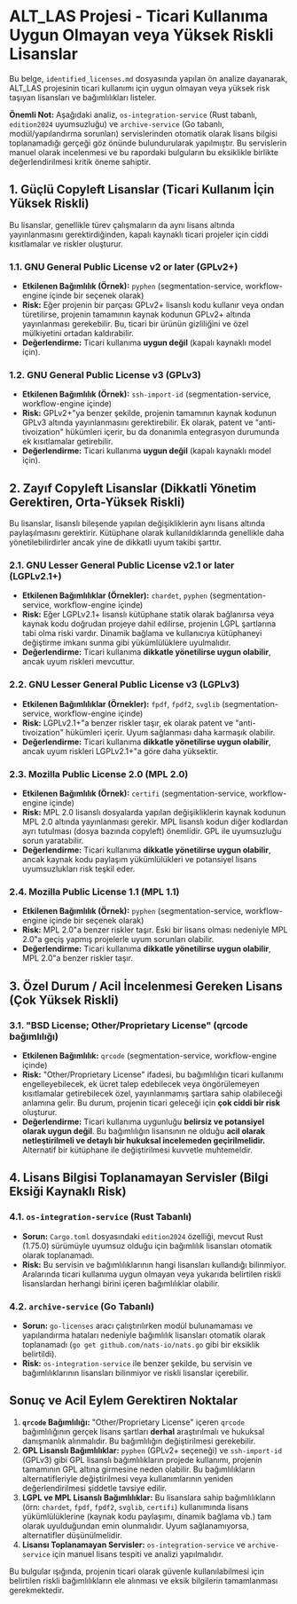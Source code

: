 # ALT_LAS Projesi - Ticari Kullanıma Uygun Olmayan veya Yüksek Riskli Lisanslar

Bu belge, `identified_licenses.md` dosyasında yapılan ön analize dayanarak, ALT_LAS projesinin ticari kullanımı için uygun olmayan veya yüksek risk taşıyan lisansları ve bağımlılıkları listeler.

**Önemli Not:** Aşağıdaki analiz, `os-integration-service` (Rust tabanlı, `edition2024` uyumsuzluğu) ve `archive-service` (Go tabanlı, modül/yapılandırma sorunları) servislerinden otomatik olarak lisans bilgisi toplanamadığı gerçeği göz önünde bulundurularak yapılmıştır. Bu servislerin manuel olarak incelenmesi ve bu rapordaki bulguların bu eksiklikle birlikte değerlendirilmesi kritik öneme sahiptir.

## 1. Güçlü Copyleft Lisanslar (Ticari Kullanım İçin Yüksek Riskli)

Bu lisanslar, genellikle türev çalışmaların da aynı lisans altında yayınlanmasını gerektirdiğinden, kapalı kaynaklı ticari projeler için ciddi kısıtlamalar ve riskler oluşturur.

### 1.1. GNU General Public License v2 or later (GPLv2+)
- **Etkilenen Bağımlılık (Örnek):** `pyphen` (segmentation-service, workflow-engine içinde bir seçenek olarak)
- **Risk:** Eğer projenin bir parçası GPLv2+ lisanslı kodu kullanır veya ondan türetilirse, projenin tamamının kaynak kodunun GPLv2+ altında yayınlanması gerekebilir. Bu, ticari bir ürünün gizliliğini ve özel mülkiyetini ortadan kaldırabilir.
- **Değerlendirme:** Ticari kullanıma **uygun değil** (kapalı kaynaklı model için).

### 1.2. GNU General Public License v3 (GPLv3)
- **Etkilenen Bağımlılık (Örnek):** `ssh-import-id` (segmentation-service, workflow-engine içinde)
- **Risk:** GPLv2+"ya benzer şekilde, projenin tamamının kaynak kodunun GPLv3 altında yayınlanmasını gerektirebilir. Ek olarak, patent ve "anti-tivoization" hükümleri içerir, bu da donanımla entegrasyon durumunda ek kısıtlamalar getirebilir.
- **Değerlendirme:** Ticari kullanıma **uygun değil** (kapalı kaynaklı model için).

## 2. Zayıf Copyleft Lisanslar (Dikkatli Yönetim Gerektiren, Orta-Yüksek Riskli)

Bu lisanslar, lisanslı bileşende yapılan değişikliklerin aynı lisans altında paylaşılmasını gerektirir. Kütüphane olarak kullanıldıklarında genellikle daha yönetilebilirdirler ancak yine de dikkatli uyum takibi şarttır.

### 2.1. GNU Lesser General Public License v2.1 or later (LGPLv2.1+)
- **Etkilenen Bağımlılıklar (Örnekler):** `chardet`, `pyphen` (segmentation-service, workflow-engine içinde)
- **Risk:** Eğer LGPLv2.1+ lisanslı kütüphane statik olarak bağlanırsa veya kaynak kodu doğrudan projeye dahil edilirse, projenin LGPL şartlarına tabi olma riski vardır. Dinamik bağlama ve kullanıcıya kütüphaneyi değiştirme imkanı sunma gibi yükümlülüklere uyulmalıdır.
- **Değerlendirme:** Ticari kullanıma **dikkatle yönetilirse uygun olabilir**, ancak uyum riskleri mevcuttur.

### 2.2. GNU Lesser General Public License v3 (LGPLv3)
- **Etkilenen Bağımlılıklar (Örnekler):** `fpdf`, `fpdf2`, `svglib` (segmentation-service, workflow-engine içinde)
- **Risk:** LGPLv2.1+"a benzer riskler taşır, ek olarak patent ve "anti-tivoization" hükümleri içerir. Uyum sağlanması daha karmaşık olabilir.
- **Değerlendirme:** Ticari kullanıma **dikkatle yönetilirse uygun olabilir**, ancak uyum riskleri LGPLv2.1+"a göre daha yüksektir.

### 2.3. Mozilla Public License 2.0 (MPL 2.0)
- **Etkilenen Bağımlılık (Örnek):** `certifi` (segmentation-service, workflow-engine içinde)
- **Risk:** MPL 2.0 lisanslı dosyalarda yapılan değişikliklerin kaynak kodunun MPL 2.0 altında yayınlanması gerekir. MPL lisanslı kodun diğer kodlardan ayrı tutulması (dosya bazında copyleft) önemlidir. GPL ile uyumsuzluğu sorun yaratabilir.
- **Değerlendirme:** Ticari kullanıma **dikkatle yönetilirse uygun olabilir**, ancak kaynak kodu paylaşım yükümlülükleri ve potansiyel lisans uyumsuzlukları risk teşkil eder.

### 2.4. Mozilla Public License 1.1 (MPL 1.1)
- **Etkilenen Bağımlılık (Örnek):** `pyphen` (segmentation-service, workflow-engine içinde bir seçenek olarak)
- **Risk:** MPL 2.0"a benzer riskler taşır. Eski bir lisans olması nedeniyle MPL 2.0"a geçiş yapmış projelerle uyum sorunları olabilir.
- **Değerlendirme:** Ticari kullanıma **dikkatle yönetilirse uygun olabilir**, MPL 2.0"a benzer riskler taşır.

## 3. Özel Durum / Acil İncelenmesi Gereken Lisans (Çok Yüksek Riskli)

### 3.1. "BSD License; Other/Proprietary License" (qrcode bağımlılığı)
- **Etkilenen Bağımlılık:** `qrcode` (segmentation-service, workflow-engine içinde)
- **Risk:** "Other/Proprietary License" ifadesi, bu bağımlılığın ticari kullanımı engelleyebilecek, ek ücret talep edebilecek veya öngörülemeyen kısıtlamalar getirebilecek özel, yayınlanmamış şartlara sahip olabileceği anlamına gelir. Bu durum, projenin ticari geleceği için **çok ciddi bir risk** oluşturur.
- **Değerlendirme:** Ticari kullanıma uygunluğu **belirsiz ve potansiyel olarak uygun değil**. Bu bağımlılığın lisansının ne olduğu **acil olarak netleştirilmeli ve detaylı bir hukuksal incelemeden geçirilmelidir.** Alternatif bir kütüphane ile değiştirilmesi kuvvetle muhtemeldir.

## 4. Lisans Bilgisi Toplanamayan Servisler (Bilgi Eksiği Kaynaklı Risk)

### 4.1. `os-integration-service` (Rust Tabanlı)
- **Sorun:** `Cargo.toml` dosyasındaki `edition2024` özelliği, mevcut Rust (1.75.0) sürümüyle uyumsuz olduğu için bağımlılık lisansları otomatik olarak toplanamadı.
- **Risk:** Bu servisin ve bağımlılıklarının hangi lisansları kullandığı bilinmiyor. Aralarında ticari kullanıma uygun olmayan veya yukarıda belirtilen riskli lisanslardan herhangi birini içeren bağımlılıklar olabilir.

### 4.2. `archive-service` (Go Tabanlı)
- **Sorun:** `go-licenses` aracı çalıştırılırken modül bulunamaması ve yapılandırma hataları nedeniyle bağımlılık lisansları otomatik olarak toplanamadı (`go get github.com/nats-io/nats.go` gibi bir eksiklik belirtildi).
- **Risk:** `os-integration-service` ile benzer şekilde, bu servisin ve bağımlılıklarının lisansları bilinmiyor ve riskli lisanslar içerebilir.

## Sonuç ve Acil Eylem Gerektiren Noktalar

1.  **`qrcode` Bağımlılığı:** "Other/Proprietary License" içeren `qrcode` bağımlılığının gerçek lisans şartları **derhal** araştırılmalı ve hukuksal danışmanlık alınmalıdır. Bu bağımlılığın değiştirilmesi gerekebilir.
2.  **GPL Lisanslı Bağımlılıklar:** `pyphen` (GPLv2+ seçeneği) ve `ssh-import-id` (GPLv3) gibi GPL lisanslı bağımlılıkların projede kullanımı, projenin tamamının GPL altına girmesine neden olabilir. Bu bağımlılıkların alternatifleriyle değiştirilmesi veya kullanımlarının yeniden değerlendirilmesi şiddetle tavsiye edilir.
3.  **LGPL ve MPL Lisanslı Bağımlılıklar:** Bu lisanslara sahip bağımlılıkların (örn: `chardet`, `fpdf`, `fpdf2`, `svglib`, `certifi`) kullanımında lisans yükümlülüklerine (kaynak kodu paylaşımı, dinamik bağlama vb.) tam olarak uyulduğundan emin olunmalıdır. Uyum sağlanamıyorsa, alternatifler düşünülmelidir.
4.  **Lisansı Toplanamayan Servisler:** `os-integration-service` ve `archive-service` için manuel lisans tespiti ve analizi yapılmalıdır.

Bu bulgular ışığında, projenin ticari olarak güvenle kullanılabilmesi için belirtilen riskli bağımlılıkların ele alınması ve eksik bilgilerin tamamlanması gerekmektedir.
